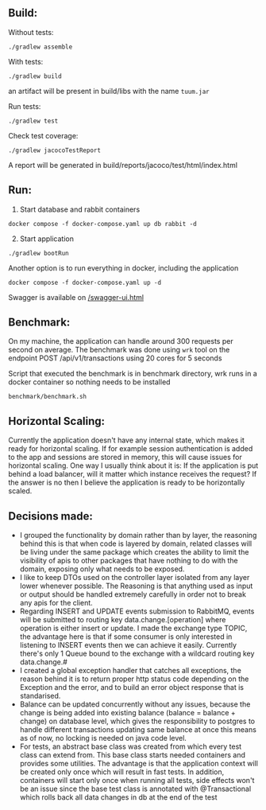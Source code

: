 ## Build:

Without tests:

```shell
./gradlew assemble
```

With tests:

```shell
./gradlew build
```

an artifact will be present in build/libs with the name `tuum.jar`

Run tests:

```shell
./gradlew test
```

Check test coverage:

```shell
./gradlew jacocoTestReport
```

A report will be generated in build/reports/jacoco/test/html/index.html

## Run:

1. Start database and rabbit containers

```shell
docker compose -f docker-compose.yaml up db rabbit -d
```

2. Start application

```shell
./gradlew bootRun
```

Another option is to run everything in docker, including the application
```shell
docker compose -f docker-compose.yaml up -d
```

Swagger is available on [/swagger-ui.html](http://localhost:8080/swagger-ui.html)

## Benchmark:

On my machine, the application can handle around 300 requests per second on average.
The benchmark was done using `wrk` tool on the endpoint POST /api/v1/transactions using 20 cores for 5 seconds

Script that executed the benchmark is in benchmark directory, wrk runs in a docker container so nothing needs to be installed

```shell
benchmark/benchmark.sh
```

## Horizontal Scaling:

Currently the application doesn't have any internal state, which makes it ready for horizontal scaling.
If for example session authentication is added to the app and sessions are stored in memory, this will cause issues for horizontal scaling.
One way I usually think about it is: If the application is put behind a load balancer, will it matter which instance receives the request?
If the answer is no then I believe the application is ready to be horizontally scaled.

## Decisions made:

- I grouped the functionality by domain rather than by layer, the reasoning behind this
  is that when code is layered by domain, related classes will be living under the same package
  which creates the ability to limit the visibility of apis to other packages that have nothing to do
  with the domain, exposing only what needs to be exposed.
- I like to keep DTOs used on the controller layer isolated from any layer lower whenever possible.
  The Reasoning is that anything used as input or output should be handled extremely carefully
  in order not to break any apis for the client.
- Regarding INSERT and UPDATE events submission to RabbitMQ, events will be submitted to routing key
  data.change.[operation] where operation is either insert or update. I made the exchange type TOPIC,
  the advantage here is that if some consumer is only interested in listening to INSERT events then
  we can achieve it easily. Currently there's only 1 Queue bound to the exchange with a wildcard routing
  key data.change.#
- I created a global exception handler that catches all exceptions, the reason behind it is to return
  proper http status code depending on the Exception and the error, and to build an error object response
  that is standarised.
- Balance can be updated concurrently without any issues, because the change is being added into existing balance (balance = balance + change)
  on database level, which gives the responsibility to postgres to handle different transactions updating same balance at once
  this means as of now, no locking is needed on java code level.
- For tests, an abstract base class was created from which every test class can extend from. This base class starts needed containers
  and provides some utilities. The advantage is that the application context will be created only once which will result in fast tests.
  In addition, containers will start only once when running all tests, side effects won't be an issue since the base test class is annotated
  with @Transactional which rolls back all data changes in db at the end of the test